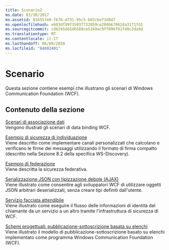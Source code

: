 ```yaml
---
title: Scenario2
ms.date: 03/30/2017
ms.assetid: 816557e0-f676-4731-95c5-b02cbef3d8d7
ms.openlocfilehash: e983df89f35037732059ce284b67862da3171fd1
ms.sourcegitcommit: cdb295dd1db589ce5169ac9ff096f01fd0c2da9d
ms.translationtype: MT
ms.contentlocale: it-IT
ms.lasthandoff: 06/09/2020
ms.locfileid: "84602401"
---
```

# <a name="scenario"></a>Scenario
Questa sezione contiene esempi che illustrano gli scenari di Windows Communication Foundation (WCF).  
  
## <a name="in-this-section"></a>Contenuto della sezione  
 [Scenari di associazione dati](data-binding-scenarios.md)  
 Vengono illustrati gli scenari di data binding WCF.  
  
 [Esempio di sicurezza di individuazione](discovery-security-sample.md)  
 Viene descritto come implementare canali personalizzati che calcolano e verificano le firme dei messaggi utilizzando il formato di firma compatto (descritto nella Sezione 8.2 della specifica WS-Discovery).  
  
 [Esempio di federazione](federation-sample.md)  
 Viene descritta la sicurezza federativa.  
  
 [Serializzazione JSON con tipizzazione debole (AJAX)](weakly-typed-json-serialization-sample.md)  
 Viene illustrato come consentire agli sviluppatori WCF di utilizzare oggetti JSON arbitrari deserializzati, senza creare tipi definiti dall'utente.  
  
 [Servizio facciata attendibile](trusted-facade-service.md)  
 Viene illustrato come eseguire il flusso delle informazioni di identità del chiamante da un servizio a un altro tramite l'infrastruttura di sicurezza di WCF.  
  
 [Schemi progettuali: pubblicazione-sottoscrizione basata su elenchi](design-patterns-list-based-publish-subscribe.md)  
 Viene illustrato il modello di pubblicazione-sottoscrizione basato su elenchi implementato come programma Windows Communication Foundation (WCF).

